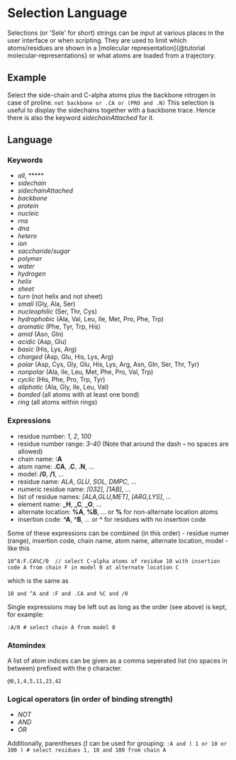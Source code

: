 
# Selection Language

Selections (or 'Sele' for short) strings can be input at various places in the user interface or when scripting. They are used to limit which atoms/residues are shown in a [molecular representation]{@tutorial molecular-representations} or what atoms are loaded from a trajectory.


## Example

Select the side-chain and C-alpha atoms plus the backbone nitrogen in case of proline. `not backbone or .CA or (PRO and .N)` This selection is useful to display the sidechains together with a backbone trace. Hence there is also the keyword *sidechainAttached* for it.


## Language

### Keywords

* *all*, *****
* *sidechain*
* *sidechainAttached*
* *backbone*
* *protein*
* *nucleic*
* *rna*
* *dna*
* *hetero*
* *ion*
* *saccharide*/*sugar*
* *polymer*
* *water*
* *hydrogen*
* *helix*
* *sheet*
* *turn* (not helix and not sheet)
* *small* (Gly, Ala, Ser)
* *nucleophilic* (Ser, Thr, Cys)
* *hydrophobic* (Ala, Val, Leu, Ile, Met, Pro, Phe, Trp)
* *aromatic* (Phe, Tyr, Trp, His)
* *amid* (Asn, Gln)
* *acidic* (Asp, Glu)
* *basic* (His, Lys, Arg)
* *charged* (Asp, Glu, His, Lys, Arg)
* *polar* (Asp, Cys, Gly, Glu, His, Lys, Arg, Asn, Gln, Ser, Thr, Tyr)
* *nonpolar* (Ala, Ile, Leu, Met, Phe, Pro, Val, Trp)
* *cyclic* (His, Phe, Pro, Trp, Tyr)
* *aliphatic* (Ala, Gly, Ile, Leu, Val)
* *bonded* (all atoms with at least one bond)
* *ring* (all atoms within rings)

### Expressions

*   residue number: *1*, *2*, *100*
*   residue number range: *3-40* (Note that around the dash **-** no spaces are allowed)
*   chain name: **:A**
*   atom name: **.CA**, **.C**, **.N**, ...
*   model: **/0**, **/1**, ...
*   residue name: *ALA*, *GLU*, *SOL*, *DMPC*, ...
*   numeric residue name: *[032]*, *[1AB]*, ...
*   list of residue names: *[ALA,GLU,MET]*, *[ARG,LYS]*, ...
*   element name: **_H**, **_C**, **_O**, ...
*   alternate location: **%A**, **%B**, ... or **%** for non-alternate location atoms
*   insertion code: **^A**, **^B**, ... or **^** for residues with no insertion code

Some of these expressions can be combined (in this order) - residue numer (range), insertion code, chain name, atom name, alternate location, model - like this

```
10^A:F.CA%C/0  // select C-alpha atoms of residue 10 with insertion code A from chain F in model 0 at alternate location C
```

which is the same as

```
10 and ^A and :F and .CA and %C and /0
```

Single expressions may be left out as long as the order (see above) is kept, for example:

```
:A/0 # select chain A from model 0
```


### Atomindex

A list of atom indices can be given as a comma seperated list (no spaces in between) prefixed with the `@` character.

```
@0,1,4,5,11,23,42
```


### Logical operators (in order of binding strength)

*   *NOT*
*   *AND*
*   *OR*

Additionally, parentheses *()* can be used for grouping: `:A and ( 1 or 10 or 100 ) # select residues 1, 10 and 100 from chain A`
